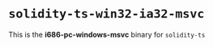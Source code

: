 <!-- cSpell:disable -->

# `solidity-ts-win32-ia32-msvc`

This is the **i686-pc-windows-msvc** binary for `solidity-ts`
